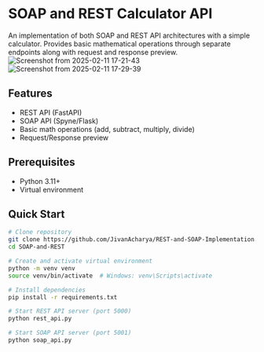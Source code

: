 # SOAP and REST Calculator API
An implementation of both SOAP and REST API architectures with a simple calculator. Provides basic mathematical operations through separate endpoints along with request and response preview.
  ![Screenshot from 2025-02-11 17-21-43](https://github.com/user-attachments/assets/e5fef002-a9d9-42e6-b897-b6d55b01d582)![Screenshot from 2025-02-11 17-29-39](https://github.com/user-attachments/assets/1f28c4e4-543b-468e-bfd7-a8688eb17fa6)

## Features
- REST API (FastAPI)
- SOAP API (Spyne/Flask) 
- Basic math operations (add, subtract, multiply, divide)
- Request/Response preview

## Prerequisites
- Python 3.11+
- Virtual environment

## Quick Start
```bash
# Clone repository
git clone https://github.com/JivanAcharya/REST-and-SOAP-Implementation.git
cd SOAP-and-REST

# Create and activate virtual environment
python -m venv venv
source venv/bin/activate  # Windows: venv\Scripts\activate

# Install dependencies
pip install -r requirements.txt

# Start REST API server (port 5000)
python rest_api.py

# Start SOAP API server (port 5001) 
python soap_api.py
